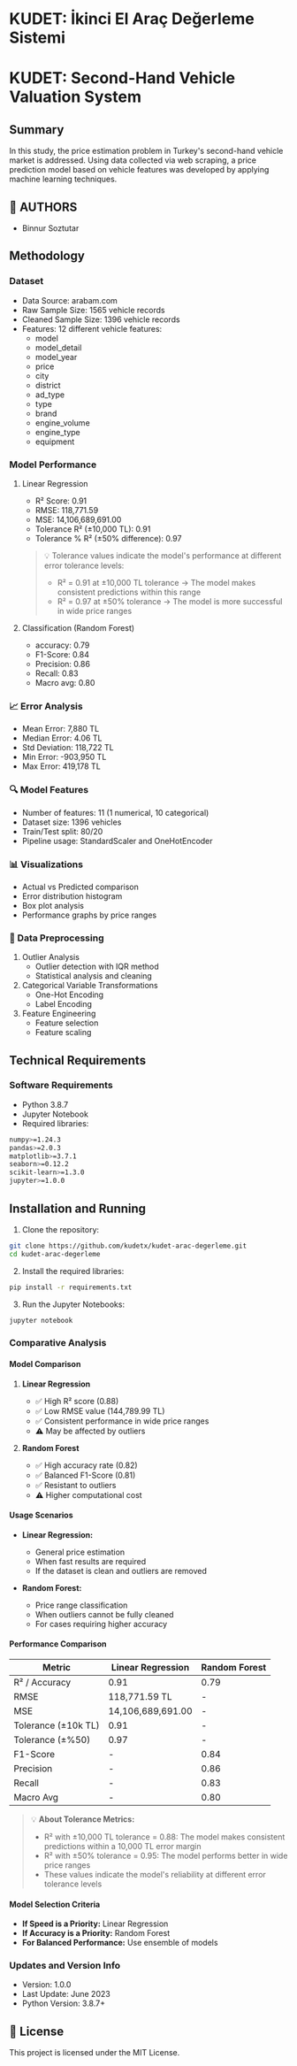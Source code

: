 # KUDET: İkinci El Araç Değerleme Sistemi

# KUDET: Second-Hand Vehicle Valuation System

## Summary
In this study, the price estimation problem in Turkey's second-hand vehicle market is addressed. Using data collected via web scraping, a price prediction model based on vehicle features was developed by applying machine learning techniques.

## 👥 AUTHORS
- Binnur Soztutar 

##  Methodology
### Dataset
- Data Source: arabam.com
- Raw Sample Size: 1565 vehicle records
- Cleaned Sample Size: 1396 vehicle records
- Features: 12 different vehicle features:
  - model
  - model_detail
  - model_year
  - price
  - city
  - district
  - ad_type
  - type
  - brand
  - engine_volume
  - engine_type
  - equipment

### Model Performance
1. Linear Regression
   - R² Score: 0.91
   - RMSE: 118,771.59
   - MSE: 14,106,689,691.00
   - Tolerance R² (±10,000 TL): 0.91
   - Tolerance % R² (±50% difference): 0.97

   > 💡 Tolerance values indicate the model's performance at different error tolerance levels:
   > - R² = 0.91 at ±10,000 TL tolerance → The model makes consistent predictions within this range
   > - R² = 0.97 at ±50% tolerance → The model is more successful in wide price ranges

2. Classification (Random Forest)
   - accuracy: 0.79
   - F1-Score: 0.84
   - Precision: 0.86
   - Recall: 0.83
   - Macro avg: 0.80

### 📈 Error Analysis
- Mean Error: 7,880 TL
- Median Error: 4.06 TL
- Std Deviation: 118,722 TL
- Min Error: -903,950 TL
- Max Error: 419,178 TL

### 🔍 Model Features
- Number of features: 11 (1 numerical, 10 categorical)
- Dataset size: 1396 vehicles
- Train/Test split: 80/20
- Pipeline usage: StandardScaler and OneHotEncoder

### 📊 Visualizations
- Actual vs Predicted comparison
- Error distribution histogram
- Box plot analysis
- Performance graphs by price ranges

### 🔄 Data Preprocessing
1. Outlier Analysis
   - Outlier detection with IQR method
   - Statistical analysis and cleaning
2. Categorical Variable Transformations
   - One-Hot Encoding
   - Label Encoding
3. Feature Engineering
   - Feature selection
   - Feature scaling

## Technical Requirements
### Software Requirements
- Python 3.8.7
- Jupyter Notebook
- Required libraries:
```bash
numpy>=1.24.3
pandas>=2.0.3
matplotlib>=3.7.1
seaborn>=0.12.2
scikit-learn>=1.3.0
jupyter>=1.0.0
```

## Installation and Running
1. Clone the repository:
```bash
git clone https://github.com/kudetx/kudet-arac-degerleme.git
cd kudet-arac-degerleme
```

2. Install the required libraries:
```bash
pip install -r requirements.txt
```

3. Run the Jupyter Notebooks:
```bash
jupyter notebook
```

### Comparative Analysis
#### Model Comparison
1. **Linear Regression**
   - ✅ High R² score (0.88)
   - ✅ Low RMSE value (144,789.99 TL)
   - ✅ Consistent performance in wide price ranges
   - ⚠️ May be affected by outliers

2. **Random Forest**
   - ✅ High accuracy rate (0.82)
   - ✅ Balanced F1-Score (0.81)
   - ✅ Resistant to outliers
   - ⚠️ Higher computational cost

#### Usage Scenarios
- **Linear Regression:**
  - General price estimation
  - When fast results are required
  - If the dataset is clean and outliers are removed

- **Random Forest:**
  - Price range classification
  - When outliers cannot be fully cleaned
  - For cases requiring higher accuracy

#### Performance Comparison
| Metric                | Linear Regression     | Random Forest      |
|-----------------------|----------------------|--------------------|
| R² / Accuracy         | 0.91                 | 0.79               |
| RMSE                  | 118,771.59 TL        | -                  |
| MSE                   | 14,106,689,691.00    | -                  |
| Tolerance (±10k TL)   | 0.91                 | -                  |
| Tolerance (±%50)      | 0.97                 | -                  |
| F1-Score              | -                    | 0.84               |
| Precision             | -                    | 0.86               |
| Recall                | -                    | 0.83               |
| Macro Avg             | -                    | 0.80               |
> 💡 **About Tolerance Metrics:**
> - R² with ±10,000 TL tolerance = 0.88: The model makes consistent predictions within a 10,000 TL error margin
> - R² with ±50% tolerance = 0.95: The model performs better in wide price ranges
> - These values indicate the model's reliability at different error tolerance levels

#### Model Selection Criteria
- **If Speed is a Priority:** Linear Regression
- **If Accuracy is a Priority:** Random Forest
- **For Balanced Performance:** Use ensemble of models

###  Updates and Version Info
- Version: 1.0.0
- Last Update: June 2023
- Python Version: 3.8.7+

## 📝 License
This project is licensed under the MIT License.